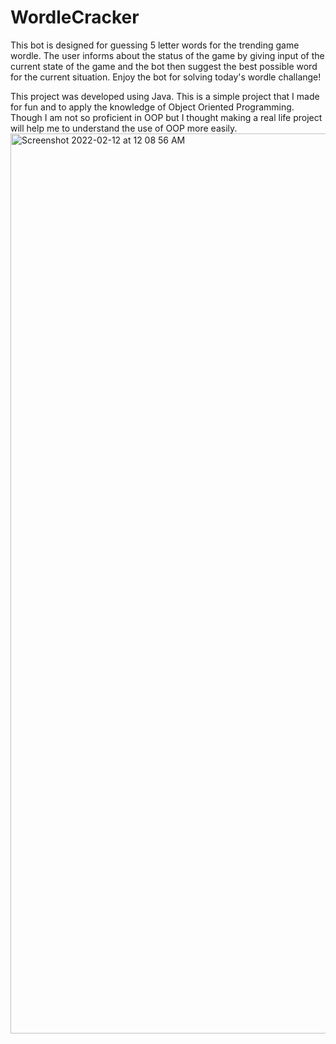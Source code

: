 # WordleCracker
This bot is designed for guessing 5 letter words for the trending game wordle. The user informs about the status of the game by giving input of the current state of the game and the bot then suggest the best possible word for the current situation. Enjoy the bot for solving today's wordle challange!

This project was developed using Java. This is a simple project that I made for fun and to apply the knowledge of Object Oriented Programming. Though I am not so proficient in OOP but I thought making a real life project will help me to understand the use of OOP more easily. 
<img width="1440" alt="Screenshot 2022-02-12 at 12 08 56 AM" src="https://user-images.githubusercontent.com/67467409/153646871-82ec6680-b301-4f4a-8f5c-f1a689520740.png">
